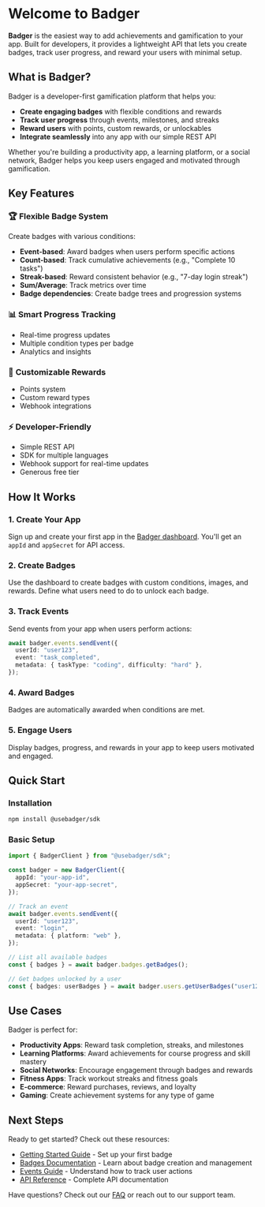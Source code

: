 # Welcome to Badger

**Badger** is the easiest way to add achievements and gamification to your app. Built for developers, it provides a lightweight API that lets you create badges, track user progress, and reward your users with minimal setup.

## What is Badger?

Badger is a developer-first gamification platform that helps you:

- **Create engaging badges** with flexible conditions and rewards
- **Track user progress** through events, milestones, and streaks
- **Reward users** with points, custom rewards, or unlockables
- **Integrate seamlessly** into any app with our simple REST API

Whether you're building a productivity app, a learning platform, or a social network, Badger helps you keep users engaged and motivated through gamification.

## Key Features

### 🏆 **Flexible Badge System**

Create badges with various conditions:

- **Event-based**: Award badges when users perform specific actions
- **Count-based**: Track cumulative achievements (e.g., "Complete 10 tasks")
- **Streak-based**: Reward consistent behavior (e.g., "7-day login streak")
- **Sum/Average**: Track metrics over time
- **Badge dependencies**: Create badge trees and progression systems

### 📊 **Smart Progress Tracking**

- Real-time progress updates
- Multiple condition types per badge
- Analytics and insights

### 🎁 **Customizable Rewards**

- Points system
- Custom reward types
- Webhook integrations

### ⚡ **Developer-Friendly**

- Simple REST API
- SDK for multiple languages
- Webhook support for real-time updates
- Generous free tier

## How It Works

### 1. **Create Your App**

Sign up and create your first app in the [Badger dashboard](https://app.usebadger.dev). You'll get an `appId` and `appSecret` for API access.

### 2. **Create Badges**

Use the dashboard to create badges with custom conditions, images, and rewards. Define what users need to do to unlock each badge.

### 3. **Track Events**

Send events from your app when users perform actions:

```typescript
await badger.events.sendEvent({
  userId: "user123",
  event: "task_completed",
  metadata: { taskType: "coding", difficulty: "hard" },
});
```

### 4. **Award Badges**

Badges are automatically awarded when conditions are met.

### 5. **Engage Users**

Display badges, progress, and rewards in your app to keep users motivated and engaged.

## Quick Start

### Installation

```bash
npm install @usebadger/sdk
```

### Basic Setup

```typescript
import { BadgerClient } from "@usebadger/sdk";

const badger = new BadgerClient({
  appId: "your-app-id",
  appSecret: "your-app-secret",
});

// Track an event
await badger.events.sendEvent({
  userId: "user123",
  event: "login",
  metadata: { platform: "web" },
});

// List all available badges
const { badges } = await badger.badges.getBadges();

// Get badges unlocked by a user
const { badges: userBadges } = await badger.users.getUserBadges("user123");
```

## Use Cases

Badger is perfect for:

- **Productivity Apps**: Reward task completion, streaks, and milestones
- **Learning Platforms**: Award achievements for course progress and skill mastery
- **Social Networks**: Encourage engagement through badges and rewards
- **Fitness Apps**: Track workout streaks and fitness goals
- **E-commerce**: Reward purchases, reviews, and loyalty
- **Gaming**: Create achievement systems for any type of game

## Next Steps

Ready to get started? Check out these resources:

- [Getting Started Guide](./getting-started.md) - Set up your first badge
- [Badges Documentation](./badges.md) - Learn about badge creation and management
- [Events Guide](./events.md) - Understand how to track user actions
- [API Reference](./api-reference.md) - Complete API documentation

Have questions? Check out our [FAQ](./faq.md) or reach out to our support team.
